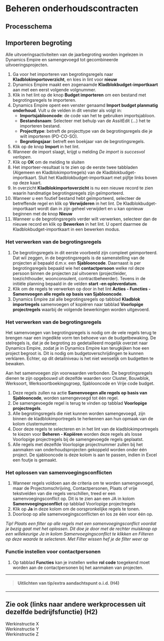 # Beheren onderhoudscontracten


## Processchema

## Importeren begroting
Alle uitvoeringsactiviteiten van de jaarbegroting worden ingelezen in Dynamics Empire en samengevoegd tot  gecombineerde uitvoeringsprojecten.

 1. Ga voor het importeren van begrotingsregels naar **Kladblokimportoverzicht**, en kies in lint voor **nieuw**
 2. Dynamics Empire maakt een zogenaamde **Kladblokbudget-importkaart** aan met een eerst volgende volgnummer.
 3. Klik in het lint op de knop **Budget importeren** om een bestand met begrotingsregels te importeren.
 4. Dynamics Empire opent een venster genaamd **Import budget planmatig onderhoud**. Vult u de velden in dit venster als volgt in:
	 * **Importsjablooncode**: de code van het te gebruiken importsjabloon.
	 * **Bestandsnaam**: Selecteer met behulp van de AssitEdit (…) het te importeren bestand.
	 * **Projecttype**: betreft de projecttype van de begrotingsregels die je wilt importeren (PO-CO-SO).
	 * **Begrotingsjaar**: betreft een boekjaar van de begrotingsregels.
 5. Klik op de knop **Import** in het lint.
 6. Wanneer de import slaagt, krijgt u melding *De import is succesvol verlopen*.
 7. Klik op **OK** om de melding te sluiten
 8. Het importeer-resultaat is te zien op de eerste twee tabbladen (Algemeen en Kladblokimportregels) van de Kladblokbudget-importkaart. Sluit het Kladblokbudget-importkaart met pijltje links boven op deze kaart.
 9. In overzicht **Kladblokimportoverzicht** is nu een nieuwe record te zien waarin handmatige begrotingsregels zijn geïmporteerd.
 10. Wanneer u een foutief bestand hebt geïmporteerd, selecteer de betreffende regel en klik op **Verwijderen** in het lint. De Kladblokbudget-importkaart wordt dan in zijn geheel verwijdert en u kan opnieuw beginnen met de knop **Nieuw**
 11. Wanneer u de begrotingsregels verder wilt verwerken, selecteer dan de nieuwe record en klik op **Bewerken** in het lint. U opent daarmee de Kladblokbudget-importkaart in een bewerken modus. 

### Het verwerken van de begrotingsregels
 1. De begrotingsregels in dit eerste voorbeeld zijn compleet geimporteerd. Dat wil zeggen, in de begrotingsregels is de samenstelling van de projecten al bepaald d.m.v. een **Sjablooncode**. Daarnaast is per begrotingsregels bepaald wie het **contactpersoon** welke rol deze persoon binnen de projecten zal uitvoeren (projectleider, toezichthouder, woonconsulent, contractbeheerder). Tevens in de initiële planning bepaald in de velden **start -en opleverdatum**.
 2. Klik om de regels te verwerken op door in het lint **Acties - Functies - Samenvoegen alle regels op basis van Sjablooncode**.
 3. Dynamics Empire zal alle begrotingsregels op tabblad **Kladblok importregels** samenvoegen of kopiëren naar tabblad **Voorlopige projectregels** waarbij de volgende bewerkingen worden uitgevoerd.
 
### Het verwerken van de begrotingsregels
Het samenvoegen van begrotingsregels is nodig om de vele regels terug te brengen naar een ingedikte vorm ten behoeve van de budgetbewaking. De stelregels is, dat je de begroting zo gedetailleerd mogelijk overzet naar Dynamics Empire, zodat je in Dynamics Empire kan terugkijken hoe een project begroot is. Dit is nodig om budgetoverschrijdingen te kunnen verklaren. Echter, op dit detailniveau is het niet wenselijk om budgetten te bewaken.

Aan het samenvoegen zijn voorwaarden verbonden. De begrotingsregels dienen te zijn opgebouwd uit dezelfde waarden voor Cluster, Bouwblok, Werksoort, Werksoortboekingsgroep, Sjablooncode en Vrije code budget.

 1. Deze regels zullen na actie **Samenvoegen alle regels op basis van Sjablooncode**, worden samengevoegd tot één regel.
 2. De samengevoegde regel is terug te vinden op tabblad **Voorlopige projectregels**.
 3. Alle begrotingsregels die niet kunnen worden samengevoegd, zijn binnen de kladblokimportregels te herkennen aan hun opmaak van de kolom clusternummer.
 4. Door deze regels te selecteren en in het lint van de kladblokimportregels te kiezen voor **Beheren - Kopiëren**   worden deze regels als losse Voorlopige projectregels bij de samengevoegde regels geplaatst.
 5. Alle regels met dezelfde Voorlopige projectnummer zullen bij het aanmaken van onderhoudsprojecten gekoppeld worden onder één project. De sjablooncode is deze kolom is aan te passen, indien in Excel een foutje is gemaakt.

### Het oplossen van samenvoegingsconflicten

 1. Wanneer regels voldoen aan de criteria om te worden samengevoegd, maar de Projectomschrijving, Contactpersonen, Plaats of vrije tekstvelden van die regels verschillen, treed er een samenvoegingsconflict op. Dit is te zien aan een JA in kolom **Samenvoegingsconflict** op tabblad Voorlopige projectregels
 2. Klik op **Ja** in deze kolom om de oorspronkelijke regels te tonen.
 3. Doorloop op alle samenvoegingsconflicten en los ze één voor één op.

*Tip! Plaats een filter op alle regels met een samenvoegingsconflict voordat je bezig gaat met het oplossen. Dit doe je door met de rechter muisknop op een willekeurige Ja in kolom Samenvoegingsconflict te klikken en Filteren op deze waarde te selecteren. Met Filter wissen hef je de filter weer op*

### Functie instellen voor contactpersonen

 1. Op tabblad **Functies** kan je instellen welke **rol code** toegekend moet worden aan de contactpersonen bij het aanmaken van projecten.

 






 



<hr>

>#### Uitlichten van tip/extra aandachtspunt o.i.d. (H4)
>
>


<hr>

## Zie ook (links naar andere werkprocessen uit dezelfde bedrijfsfunctie) (H2)
Werkinstructie X  
Werkinstructie Y  
Werkinstructie Z
<!--stackedit_data:
eyJoaXN0b3J5IjpbODY3NzgzNzkzLC0yNzgwNzg0NjFdfQ==
-->